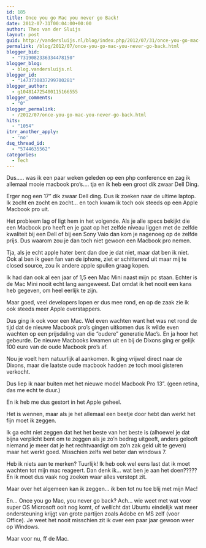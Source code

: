 ```yaml
---
id: 185
title: Once you go Mac you never go Back!
date: 2012-07-31T00:04:00+00:00
author: Theo van der Sluijs
layout: post
guid: http://vandersluijs.nl/blog/index.php/2012/07/31/once-you-go-mac-you-never-go-back/
permalink: /blog/2012/07/once-you-go-mac-you-never-go-back.html
blogger_bid:
  - "7319082336334478150"
blogger_blog:
  - blog.vandersluijs.nl
blogger_id:
  - "1473730837299700281"
blogger_author:
  - g104814725400115166555
blogger_comments:
  - "0"
blogger_permalink:
  - /2012/07/once-you-go-mac-you-never-go-back.html
hits:
  - "1054"
itrr_another_apply:
  - 'no'
dsq_thread_id:
  - "5744635562"
categories:
  - Tech
---
```

Dus….. was ik een paar weken geleden op een php conference en zag ik allemaal mooie macbook pro’s…. tja en ik heb een groot dik zwaar Dell Ding.

Erger nog een 17” dik zwaar Dell ding. Dus ik zoeken naar de ultime laptop. Ik zocht en zocht en zocht… en toch kwam ik toch ook steeds op een Apple Macbook pro uit.

Het probleem lag of ligt hem in het volgende. Als je alle specs bekijkt die een Macbook pro heeft en je gaat op het zelfde niveau liggen met de zelfde kwaliteit bij een Dell of bij een Sony Vaio dan kom je nagenoeg op de zelfde prijs. Dus waarom zou je dan toch niet gewoon een Macbook pro nemen.

Tja, als je echt apple hater bent dan doe je dat niet, maar dat ben ik niet. Ook al ben ik geen fan van de iphone, ziet er schitterend uit maar mij te closed source, zou ik andere apple spullen graag kopen.

Ik had dan ook al een jaar of 1,5 een Mac Mini naast mijn pc staan. Echter is de Mac Mini nooit echt lang aangeweest. Dat omdat ik het nooit een kans heb gegeven, om heel eerlijk te zijn.

Maar goed, veel developers lopen er dus mee rond, en op de zaak zie ik ook steeds meer Apple overstappers.

Dus ging ik ook voor een Mac. Wel even wachten want het was net rond de tijd dat de nieuwe Macbook pro’s gingen uitkomen dus ik wilde even wachten op een prijsdaling van die “oudere” generatie Mac’s. En ja hoor het gebeurde. De nieuwe Macbooks kwamen uit en bij de Dixons ging er gelijk 100 euro van de oude Macbook pro’s af.

Nou je voelt hem natuurlijk al aankomen. Ik ging vrijwel direct naar de Dixons, maar die laatste oude macbook hadden ze toch mooi gisteren verkocht.

Dus liep ik naar buiten met het nieuwe model Macbook Pro 13”. (geen retina, das me echt te duur.)

En ik heb me dus gestort in het Apple geheel.

Het is wennen, maar als je het allemaal een beetje door hebt dan werkt het fijn moet ik zeggen.

Ik ga echt niet zeggen dat het het beste van het beste is (alhoewel je dat bijna verplicht bent om te zeggen als je zo’n bedrag uitgeeft, anders gelooft niemand je meer dat je het rechtvaardigt om zo’n zak geld uit te geven) maar het werkt goed. Misschien zelfs wel beter dan windows 7.

Heb ik niets aan te merken? Tuurlijk! Ik heb ook wel eens last dat ik moet wachten tot mijn mac reageert. Dan denk ik… wat ben je aan het doen????? En ik moet dus vaak nog zoeken waar alles verstopt zit.

Maar over het algemeen kan ik zeggen… ik ben tot nu toe blij met mijn Mac!

En… Once you go Mac, you never go back? Ach… wie weet met wat voor super OS Microsoft ooit nog komt, of wellicht dat Ubuntu eindelijk wat meer ondersteuning krijgt van grote partijen zoals Adobe en MS zelf (voor Office). Je weet het nooit misschien zit ik over een paar jaar gewoon weer op Windows.

Maar voor nu, ff de Mac.
